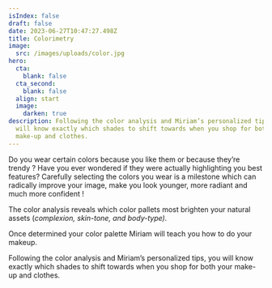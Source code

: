 ```yaml
---
isIndex: false
draft: false
date: 2023-06-27T10:47:27.498Z
title: Colorimetry
image:
  src: /images/uploads/color.jpg
hero:
  cta:
    blank: false
  cta_second:
    blank: false
  align: start
  image:
    darken: true
description: Following the color analysis and Miriam’s personalized tips, you
  will know exactly which shades to shift towards when you shop for both your
  make-up and clothes.
---
```

Do you wear certain colors because you like them or because they’re trendy ? Have you ever wondered if they were actually highlighting you best features? Carefully selecting the colors you wear is a milestone which can radically improve your image, make you look younger, more radiant and much more confident !

The color analysis reveals which color pallets most brighten your natural assets (*complexion, skin-tone, and body-type).*

Once determined your color palette Miriam will teach you how to do your makeup.

Following the color analysis and Miriam’s personalized tips, you will know exactly which shades to shift towards when you shop for both your make-up and clothes.